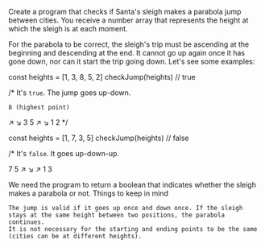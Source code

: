 Create a program that checks if Santa's sleigh makes a parabola jump between cities. You receive a number array that represents the height at which the sleigh is at each moment.

For the parabola to be correct, the sleigh's trip must be ascending at the beginning and descending at the end. It cannot go up again once it has gone down, nor can it start the trip going down. Let's see some examples:

const heights = [1, 3, 8, 5, 2]
checkJump(heights) // true

/*
It's `true`.
The jump goes up-down.

    8 (highest point)
   ↗ ↘
  3   5
 ↗     ↘
1       2
*/

const heights = [1, 7, 3, 5]
checkJump(heights) // false

/*
It's `false`.
It goes up-down-up.

  7   5 
 ↗ ↘ ↗
1   3

We need the program to return a boolean that indicates whether the sleigh makes a parabola or not.
Things to keep in mind

    The jump is valid if it goes up once and down once. If the sleigh stays at the same height between two positions, the parabola continues.
    It is not necessary for the starting and ending points to be the same (cities can be at different heights).
